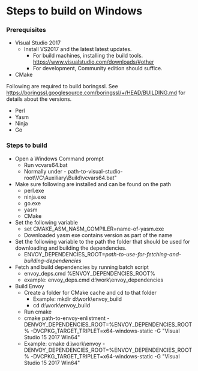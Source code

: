 # Steps to build on Windows
### Prerequisites
* Visual Studio 2017
    * Install VS2017 and the latest latest updates.
        * For build machines, installing the build tools. https://www.visualstudio.com/downloads/#other
        * For development, Community edition should suffice.
* CMake

Following are required to build boringssl. See https://boringssl.googlesource.com/boringssl/+/HEAD/BUILDING.md for details about the versions.
* Perl
* Yasm
* Ninja
* Go

### Steps to build

* Open a Windows Command prompt
    * Run vcvars64.bat
    * Normally under - path-to-visual-studio-root\VC\Auxiliary\Build\vcvars64.bat"
* Make sure following are installed and can be found on the path
    * perl.exe
    * ninja.exe
    * go.exe
    * yasm
    * CMake
* Set the following variable
    * set CMAKE_ASM_NASM_COMPILER=name-of-yasm.exe
    * Downloaded yasm exe contains version as part of the name
* Set the following variable to the path the folder that should be used for downloading and building the dependencies.
    * ENVOY_DEPENDENCIES_ROOT=_path-to-use-for-fetching-and-building-dependencies_
* Fetch and build dependencies by running batch script
    * envoy_deps.cmd %ENVOY_DEPENDENCIES_ROOT%
    * example: envoy_deps.cmd d:\work\envoy_dependencies
* Build Envoy
    * Create a folder for CMake cache and cd to that folder
        * Example: mkdir d:\work\envoy_build
        * cd d:\work\envoy_build
    * Run cmake
    * cmake path-to-envoy-enlistment -DENVOY_DEPENDENCIES_ROOT=%ENVOY_DEPENDENCIES_ROOT%  -DVCPKG_TARGET_TRIPLET=x64-windows-static -G "Visual Studio 15 2017 Win64"
    * Example: cmake d:\work\envoy -DENVOY_DEPENDENCIES_ROOT=%ENVOY_DEPENDENCIES_ROOT%  -DVCPKG_TARGET_TRIPLET=x64-windows-static -G "Visual Studio 15 2017 Win64"